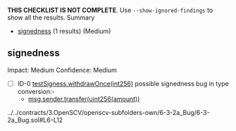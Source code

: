 **THIS CHECKLIST IS NOT COMPLETE**. Use `--show-ignored-findings` to show all the results.
Summary
 - [signedness](#signedness) (1 results) (Medium)
## signedness
Impact: Medium
Confidence: Medium
 - [ ] ID-0
[testSigness.withdrawOnce(int256)](../../contracts/3.OpenSCV/openscv-subfolders-own/6-3-2a_Bug/6-3-2a_Bug.sol#L6-L12) possible signedness bug in type conversion:- 
	- [msg.sender.transfer(uint256(amount))](../../contracts/3.OpenSCV/openscv-subfolders-own/6-3-2a_Bug/6-3-2a_Bug.sol#L10)

../../contracts/3.OpenSCV/openscv-subfolders-own/6-3-2a_Bug/6-3-2a_Bug.sol#L6-L12


